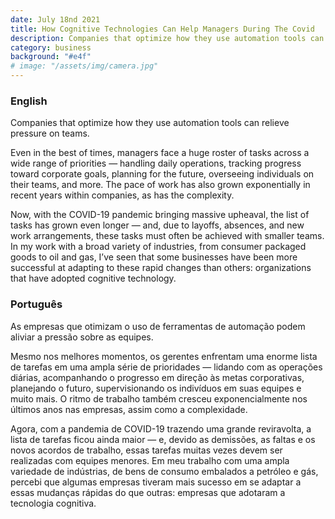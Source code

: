 ```yaml
---
date: July 18nd 2021
title: How Cognitive Technologies Can Help Managers During The Covid
description: Companies that optimize how they use automation tools can relieve pressure on teams
category: business
background: "#e4f"
# image: "/assets/img/camera.jpg"
---
```


<!-- ![Camera](/assets/img/camera.jpg) -->

<div>

### English

Companies that optimize how they use automation tools can relieve pressure on teams.

Even in the best of times, managers face a huge roster of tasks across a wide range of priorities — handling daily operations, tracking progress toward corporate goals, planning for the future, overseeing individuals on their teams, and more. The pace of work has also grown exponentially in recent years within companies, as has the complexity.

Now, with the COVID-19 pandemic bringing massive upheaval, the list of tasks has grown even longer — and, due to layoffs, absences, and new work arrangements, these tasks must often be achieved with smaller teams.
In my work with a broad variety of industries, from consumer packaged goods to oil and gas, I’ve seen that some businesses have been more successful at adapting to these rapid changes than others: organizations that have adopted cognitive technology.

</div>

<div>

### Português

As empresas que otimizam o uso de ferramentas de automação podem aliviar a pressão sobre as equipes.

Mesmo nos melhores momentos, os gerentes enfrentam uma enorme lista de tarefas em uma ampla série de prioridades — lidando com as operações diárias, acompanhando o progresso em direção às metas corporativas, planejando o futuro, supervisionando os indivíduos em suas equipes e muito mais. O ritmo de trabalho também cresceu exponencialmente nos últimos anos nas empresas, assim como a complexidade.

Agora, com a pandemia de COVID-19 trazendo uma grande reviravolta, a lista de tarefas ficou ainda maior — e, devido as demissões, as faltas e os novos acordos de trabalho, essas tarefas muitas vezes devem ser realizadas com equipes menores.
Em meu trabalho com uma ampla variedade de indústrias, de bens de consumo embalados a petróleo e gás, percebi que algumas empresas tiveram mais sucesso em se adaptar a essas mudanças rápidas do que outras: empresas que adotaram a tecnologia cognitiva.

</div>
